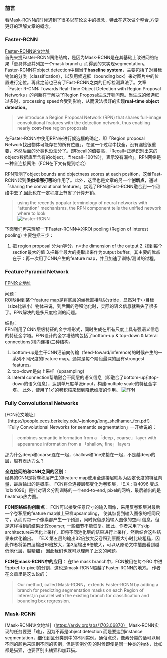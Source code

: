 ### 前言
看Mask-RCNN的时候遇到了很多以前论文中的概念，特此在这次做个整合,方便更好的理解文章的概念。

### Faster-RCNN
[Faster-RCNN论文地址](https://arxiv.org/abs/1506.01497)  
首先来提Faster-RCNN网络结构，是因为Mask-RCNN是在其基础上改进网络结果「更具体点并列加一个mask branch」而得到的来实现segmentation。
Faster-RCNN在object detection中相当于**baseline system**，主要包括了对目标物体的分类（classification），以及用候选框（bounding box）来对图片中的位置进行定位。再此之前也已有了Fast-RCNN之类的目标检测算法了。文章「Faster R-CNN: Towards Real-Time Object Detection with Region Proposal Networks」的创新在于解决了Region Proposal生成开销问题。当生成的候选框过多时，processing speed会受到影响，从而没法很好的实现**real-time object detection**。
> we introduce a Region Proposal Network (RPN) that shares full-image convolutional features with the detection network, thus enabling nearly **cost-free** region proposals

在Faster-RCNN中使用RPN来进行候选框的确定，即「Region proposal Network找出物体可能存在的所有位置」，在这一个过程中找全，没有漏检很重要，不然后面的分类也没法分了。即Recall的值要高，「Recall=正确识别出来的object/数据库里含有的object，当recall=100%时，表示没有漏检」。RPN网络是一种全连接网络（FCN在下文有提到哈哈）

RPN预测了object bounds and objectness scores at each position，这给Fast-RCNN起到**类似指哪打哪**的作用了。此外，这里也是文章的另一个**创新点**，通过「sharing the convolutional features」实现了RPN和Fast-RCNN融合到一个网络中去了,因此也在一定程度上节省了计算开销。
> using the recently popular terminology of neural networks with “attention” mechanisms, the RPN component tells the unified network where to look  
![Faster-RCNN](https://lilianweng.github.io/lil-log/assets/images/faster-RCNN.png)  

下面我们再来理解一下Faster-RCNN中的ROI pooling (Region of Interest pooling)
主要包括三步：
1. 把 region proposal 分为n等分，n=the dimension of the output  2. 找到每个section最大的值  3.把每个最大的提取出来作为output buffer。其主要的优点在于：再一次用了CNN产生的feature map，并且加速了训练/测试的过程。

### Feature Pyramid Network
[FPN论文地址](https://arxiv.org/abs/1612.03144)

问题：  
ROI映射到某个feature map是将底层的坐标直接除以stride，显然对于小目标（size比较小）物体来说，到后面的卷积池化时，实际的语义信息就丢失了很多了。FPN解决的是多尺度检测的问题。 

结构：  
FPN利用了CNN层级特征的金字塔形式，同时生成在所有尺度上具有强语义信息的特征金字塔。FPN设计的金字塔结构包括了bottom-up & top-down & lateral connections(横向连接)三种结构。  
1. bottom-up是主干CNN沿前向传输（feed-foward/inference)的时候产生的一系列不同尺度的feature map。通常是每个阶段最深的层有strongest features。  
2. top-down是向上采样（upsampling)  
3. lateral connection帮助融合不同层的语义信息（即融合了bottom-up和top-down的语义信息），达到单尺度单张input，构建multiple scale的特征金字塔。
 此外，使用了1x1的卷积核来起到降低维度的作用。
 ![FPN](https://www.pytorchtutorial.com/wp-content/uploads/2018/08/1174793-20170612173455400-159085110.png)

### Fully Convolutional Networks
[FCN论文地址]（https://people.eecs.berkeley.edu/~jonlong/long_shelhamer_fcn.pdf） 
「Fully Convolutional Networks for semantic segmentation」一开始说的：
> combines semantic information from a 「deep , coarse」 layer with appearance information from a 「shallow, fine」 layers  

那为什么deep和coarse连在一起，shallow和fine来接在一起，不是越deep的层，越有表达力么？  

**全连接网络和CNN之间的区别**：  
经典的CNN是将卷积层产生的feature map使用全连接层映射为固定长度的特征向量，最后输出的是概率。
FCN将全连接层都变化为卷积层，「E.X.: 将4096 变成1x1x4096」是针对语义分割训练的一个end-to-end, pixel的网络，最后输出的是heatmap热力图。  

**FCN网络结构创新点**：
FCN可以接受任意尺寸的输入图像，采用反卷积层对最后一个卷积层的feature map做上采样upsampling，
使其恢复到输入图像的相同尺寸，从而对每一个像素都产生一个预测，同时保留原始输入图像的空间
信息。但是这样得到的结果比较coarser, 一些细节不能恢复。因此，作者采用了skip architecture来优化上采样，即将不同池化层的结果进行上采样，然后结合这些结果来优化输出。
「E.X 第五层的输出32倍放大反卷积到原图大小时比较粗糙，因此作者将第四层输出16倍放大，第3层输出8倍放大，可以从原论文中插图看到越低池化层，越精细」
因此我们也就可以理解了上文的问题。

**FCN在mask-RCNN中的应用**：
在the mask branch中，FCN被用在每个ROI中进行pixel-to-pixel的分割，这也是mask-RCNN超越了Faster-RCNN的地方。
作者在文章里是这么说的：
> Our method, called Mask-RCNN，extends Faster-RCNN by adding a branch for predicting segmentation masks on each Region of Interest,in parallel with the existing branch for classification and bounding box regression.

### Mask-RCNN
[Mask-RCNN论文地址]（https://arxiv.org/abs/1703.06870）
Mask-RCNN实现的任务要更「难」，因为不再是object detection 而是要达到instance segmentation，细化到区分类别中的不同实例。通俗点说，像素分类的话可以用不同的颜色来区别不同的实例，但是实例分割的时候即使是同一种类的物体，比如都是猫猫，也要区别出橘猫和加菲猫。


